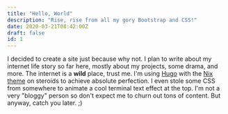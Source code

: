 ```yaml
---
title: "Hello, World"
description: "Rise, rise from all my gory Bootstrap and CSS!"
date: 2020-03-21T08:42:00Z
draft: false
id: 1
---
```


I decided to create a site just because why not. I plan to write about my internet life story so far here, mostly about my projects, some drama, and more. The internet is a **wild** place, trust me. I'm using [Hugo](https://gohugo.io) with the [Nix theme](https://github.com/LordMathis/hugo-theme-nix) on steroids to achieve absolute perfection. I even stole some CSS from somewhere to animate a cool terminal text effect at the top. I'm not a very "bloggy" person so don't expect me to churn out tons of content. But anyway, catch you later. ;)